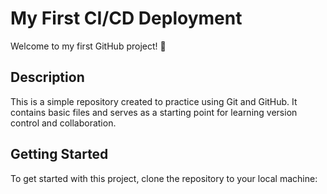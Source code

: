 # My First CI/CD Deployment

Welcome to my first GitHub project! 🎉

## Description

This is a simple repository created to practice using Git and GitHub. It contains basic files and serves as a starting point for learning version control and collaboration.

## Getting Started

To get started with this project, clone the repository to your local machine:


